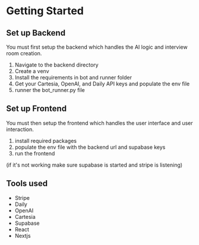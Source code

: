 # Getting Started

## Set up Backend

You must first setup the backend which handles the AI logic and interview room creation.

1. Navigate to the backend directory
2. Create a venv
3. Install the requirements in bot and runner folder
4. Get your Cartesia, OpenAI, and Daily API keys and populate the env file
5. runner the bot_runner.py file

## Set up Frontend

You must then setup the frontend which handles the user interface and user interaction.

1. install required packages
2. populate the env file with the backend url and supabase keys
3. run the frontend

(if it's not working make sure supabase is started and stripe is listening)

## Tools used

- Stripe
- Daily
- OpenAI
- Cartesia
- Supabase
- React
- Nextjs
